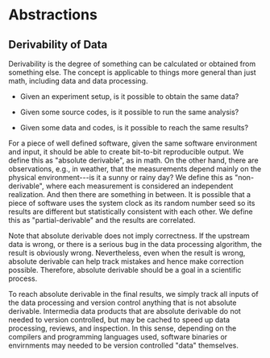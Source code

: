 # Abstractions

## Derivability of Data

Derivability is the degree of something can be calculated or obtained
from something else.
The concept is applicable to things more general than just math,
including data and data processing.

* Given an experiment setup, is it possible to obtain the same data?

* Given some source codes, is it possible to run the same analysis?

* Given some data and codes, is it possible to reach the same results?

For a piece of well defined software, given the same software
environment and input, it should be able to create bit-to-bit
reproducible output.
We define this as "absolute derivable", as in math.
On the other hand, there are observations, e.g., in weather, that the
measurements depend mainly on the physical environment---is it a sunny
or rainy day?
We define this as "non-derivable", where each measurement is
considered an independent realization.
And then there are something in between.
It is possible that a piece of software uses the system clock as its
random number seed so its results are different but statistically
consistent with each other.
We define this as "partial-derivable" and the results are correlated.

Note that absolute derivable does not imply correctness.
If the upstream data is wrong, or there is a serious bug in the data
processing algorithm, the result is obviously wrong.
Nevertheless, even when the result is wrong, absolute derivable can
help track mistakes and hence make correction possible.
Therefore, absolute derivable should be a goal in a scientific
process.

To reach absolute derivable in the final results, we simply track all
inputs of the data processing and version control anything that is not
absolute derivable.
Intermedia data products that are absolute derivable do not needed to
version controlled, but may be cached to speed up data processing,
reviews, and inspection.
In this sense, depending on the compilers and programming languages
used, software binaries or envirnments may needed to be version
controlled "data" themselves.
